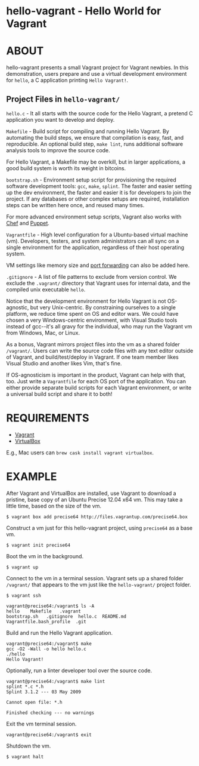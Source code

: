 # hello-vagrant - Hello World for Vagrant

# ABOUT

hello-vagrant presents a small Vagrant project for Vagrant newbies. In this demonstration, users prepare and use a virtual development environment for `hello`, a C application printing `Hello Vagrant!`.

## Project Files in `hello-vagrant/`

`hello.c` - It all starts with the source code for the Hello Vagrant, a pretend C application you want to develop and deploy.

`Makefile` - Build script for compiling and running Hello Vagrant. By automating the build steps, we ensure that compilation is easy, fast, and reproducible. An optional build step, `make lint`, runs additional software analysis tools to improve the source code.

For Hello Vagrant, a Makefile may be overkill, but in larger applications, a good build system is worth its weight in bitcoins.

`bootstrap.sh` - Environment setup script for provisioning the required software development tools: `gcc`, `make`, `splint`. The faster and easier setting up the dev environment, the faster and easier it is for developers to join the project. If any databases or other complex setups are required, installation steps can be written here once, and reused many times.

For more advanced environment setup scripts, Vagrant also works with [Chef](http://www.getchef.com/chef/) and [Puppet](http://puppetlabs.com/).

`Vagrantfile` - High level configuration for a Ubuntu-based virtual machine (vm). Developers, testers, and system administrators can all sync on a single environment for the application, regardless of their host operating system.

VM settings like memory size and [port forwarding](https://docs.vagrantup.com/v2/networking/forwarded_ports.html) can also be added here.

`.gitignore` - A list of file patterns to exclude from version control. We exclude the `.vagrant/` directory that Vagrant uses for internal data, and the compiled unix executable `hello`.

Notice that the development environment for Hello Vagrant is not OS-agnostic, but very Unix-centric. By constraining ourselves to a single platform, we reduce time spent on OS and editor wars. We could have chosen a very Windows-centric environment, with Visual Studio tools instead of gcc--it's all gravy for the individual, who may run the Vagrant vm from Windows, Mac, or Linux.

As a bonus, Vagrant mirrors project files into the vm as a shared folder `/vagrant/`. Users can write the source code files with any text editor outside of Vagrant, and build/test/deploy in Vagrant. If one team member likes Visual Studio and another likes Vim, that's fine.

If OS-agnosticism is important in the product, Vagrant can help with that, too. Just write a `Vagrantfile` for each OS port of the application. You can either provide separate build scripts for each Vagrant environment, or write a universal build script and share it to both!

# REQUIREMENTS

* [Vagrant](http://www.vagrantup.com/)
* [VirtualBox](https://www.virtualbox.org/)

E.g., Mac users can `brew cask install vagrant virtualbox`.

# EXAMPLE

After Vagrant and VirtualBox are installed, use Vagrant to download a pristine, base copy of an Ubuntu Precise 12.04 x64 vm. This may take a little time, based on the size of the vm.

    $ vagrant box add precise64 http://files.vagrantup.com/precise64.box

Construct a vm just for this hello-vagrant project, using `precise64` as a base vm.

    $ vagrant init precise64

Boot the vm in the background.

    $ vagrant up

Connect to the vm in a terminal session. Vagrant sets up a shared folder `/vagrant/` that appears to the vm just like the `hello-vagrant/` project folder.

    $ vagrant ssh

    vagrant@precise64:/vagrant$ ls -A
    hello    Makefile   .vagrant
    bootstrap.sh   .gitignore  hello.c  README.md  Vagrantfile.bash_profile  .git

Build and run the Hello Vagrant application.

    vagrant@precise64:/vagrant$ make
    gcc -O2 -Wall -o hello hello.c
    ./hello
    Hello Vagrant!

Optionally, run a linter developer tool over the source code.

    vagrant@precise64:/vagrant$ make lint
    splint *.c *.h
    Splint 3.1.2 --- 03 May 2009

    Cannot open file: *.h

    Finished checking --- no warnings

Exit the vm terminal session.

    vagrant@precise64:/vagrant$ exit

Shutdown the vm.

    $ vagrant halt
